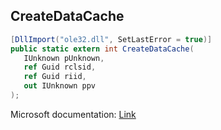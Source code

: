 ## CreateDataCache

```csharp
[DllImport("ole32.dll", SetLastError = true)]
public static extern int CreateDataCache(
   IUnknown pUnknown,
   ref Guid rclsid,
   ref Guid riid,
   out IUnknown ppv
);
```

Microsoft documentation: [Link](https://learn.microsoft.com/en-us/windows/win32/api/objbase/nf-objbase-createdatacache)

